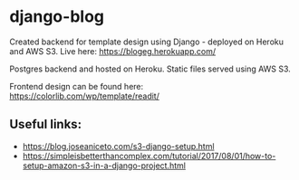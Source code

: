 # django-blog
Created backend for template design using Django - deployed on Heroku and AWS S3. Live here: https://blogeg.herokuapp.com/ 

Postgres backend and hosted on Heroku. Static files served using AWS S3.

Frontend design can be found here: https://colorlib.com/wp/template/readit/

## Useful links:
* https://blog.joseaniceto.com/s3-django-setup.html
* https://simpleisbetterthancomplex.com/tutorial/2017/08/01/how-to-setup-amazon-s3-in-a-django-project.html


